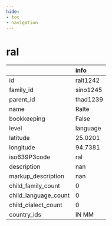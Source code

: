 ```yaml
---
hide:
- toc
- navigation
---
```

# ral
|                      | info     |
|:---------------------|:---------|
| id                   | ralt1242 |
| family_id            | sino1245 |
| parent_id            | thad1239 |
| name                 | Ralte    |
| bookkeeping          | False    |
| level                | language |
| latitude             | 25.0201  |
| longitude            | 94.7381  |
| iso639P3code         | ral      |
| description          | nan      |
| markup_description   | nan      |
| child_family_count   | 0        |
| child_language_count | 0        |
| child_dialect_count  | 0        |
| country_ids          | IN MM    |